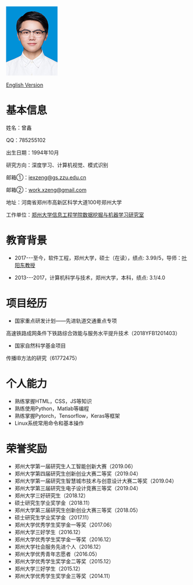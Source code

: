 
![](zx.jpg)

<a href="/index-en.html">English Version</a>

# 基本信息

姓名：曾鑫

QQ：785255102

出生日期：1994年10月

研究方向：深度学习、计算机视觉、模式识别

邮箱①：iexzeng@gs.zzu.edu.cn

邮箱②：work.xzeng@gmail.com

地址：河南省郑州市高新区科学大道100号郑州大学

工作单位：[郑州大学信息工程学院数据挖掘与机器学习研究室](http://www5.zzu.edu.cn/mlis/)



# 教育背景

- 2017---至今，软件工程，郑州大学，硕士（在读），绩点: 3.99/5，导师：[叶阳东教授](http://www5.zzu.edu.cn/mlis/info/1011/1011.htm)

- 2013---2017，计算机科学与技术，郑州大学，本科，绩点: 3.1/4.0
 
# 项目经历


- 国家重点研发计划——先进轨道交通重点专项

高速铁路成网条件下铁路综合效能与服务水平提升技术（2018YFB1201403）

- 国家自然科学基金项目

传播IB方法的研究（61772475）



# 个人能力

- 熟练掌握HTML，CSS，JS等知识
- 熟练使用Python，Matlab等编程
- 熟练掌握Pytorch，Tensorflow，Keras等框架
- Linux系统常用命令和基本操作
 


# 荣誉奖励
- 郑州大学第一届研究生人工智能创新大赛（2019.06）
- 郑州大学第四届研究生创新创业大赛二等奖（2019.04）
- 郑州大学第一届研究生智慧城市技术与创意设计大赛二等奖（2019.04）
- 郑州大学第三届研究生电子设计竞赛三等奖（2019.04）
- 郑州大学三好研究生（2018.12）
- 硕士研究生学业奖学金（2018.11）
- 郑州大学第三届研究生创新创业大赛三等奖（2018.05）
- 硕士研究生学业奖学金（2017.11）
- 郑州大学优秀学生奖学金一等奖（2017.06）
- 郑州大学三好学生（2016.12）
- 郑州大学优秀学生奖学金一等奖（2016.12）
- 郑州大学社会服务先进个人（2016.12）
- 郑州大学优秀青年志愿者（2016.05）
- 郑州大学优秀学生奖学金二等奖（2015.12）
- 郑州大学三好学生（2015.12）
- 郑州大学优秀学生奖学金三等奖（2014.11）


